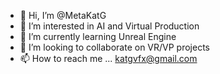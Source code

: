 - 👋 Hi, I’m @MetaKatG
- 👀 I’m interested in AI and Virtual Production 
- 🌱 I’m currently learning Unreal Engine
- 💞️ I’m looking to collaborate on VR/VP projects
- 📫 How to reach me ... katgvfx@gmail.com

<!---
MetaKatG/MetaKatG is a ✨ special ✨ repository because its `README.md` (this file) appears on your GitHub profile.
You can click the Preview link to take a look at your changes.
--->
